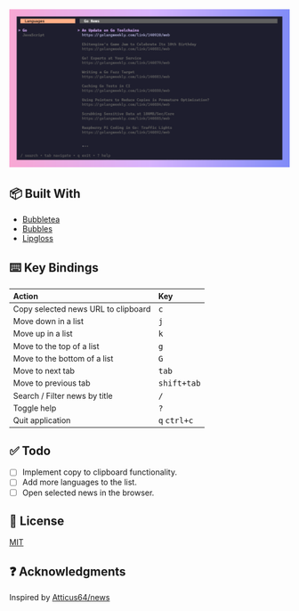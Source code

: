 <div align="center">
  <img src="./assets/news.png" style="center">
</div>

## 📦 Built With

- [Bubbletea](https://github.com/charmbracelet/bubbletea)
- [Bubbles](https://github.com/charmbracelet/bubbles)
- [Lipgloss](https://github.com/charmbracelet/lipgloss)

## ⌨️ Key Bindings

| Action                              | Key                            |
| :---------------------------------- | :----------------------------- |
| Copy selected news URL to clipboard | <kbd>c</kbd>                   |
| Move down in a list              | <kbd>j</kbd>                   |
| Move up in a list                | <kbd>k</kbd>                   |
| Move to the top of a list           | <kbd>g</kbd>                   |
| Move to the bottom of a list        | <kbd>G</kbd>                   |
| Move to next tab                    | <kbd>tab</kbd>                 |
| Move to previous tab                | <kbd>shift+tab</kbd>           |
| Search / Filter news by title       | <kbd>/</kbd>                   |
| Toggle help                         | <kbd>?</kbd>                   |
| Quit application                    | <kbd>q</kbd> <kbd>ctrl+c</kbd> |

## ✅ Todo

- [ ] Implement copy to clipboard functionality.
- [ ] Add more languages to the list.
- [ ] Open selected news in the browser.

## 📝 License

[MIT](https://github.com/moaqz/news/blob/master/LICENSE)

## ❓ Acknowledgments

Inspired by [Atticus64/news](https://github.com/Atticus64/news)
